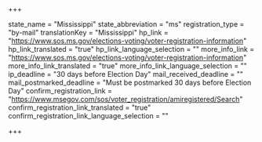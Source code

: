 +++

state_name = "Mississippi"
state_abbreviation = "ms"
registration_type = "by-mail"
translationKey = "Mississippi"
hp_link = "https://www.sos.ms.gov/elections-voting/voter-registration-information"
hp_link_translated = "true"
hp_link_language_selection = ""
more_info_link = "https://www.sos.ms.gov/elections-voting/voter-registration-information"
more_info_link_translated = "true"
more_info_link_language_selection = ""
ip_deadline = "30 days before Election Day"
mail_received_deadline = ""
mail_postmarked_deadline = "Must be postmarked 30 days before Election Day"
confirm_registration_link = "https://www.msegov.com/sos/voter_registration/amiregistered/Search"
confirm_registration_link_translated = "true"
confirm_registration_link_language_selection = ""

+++